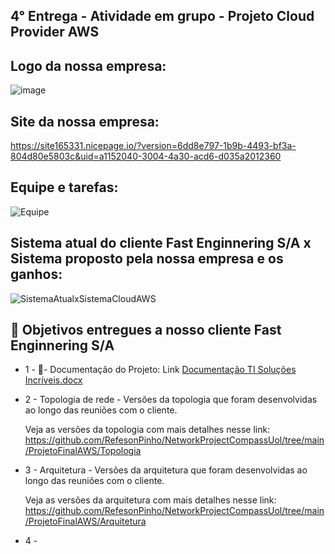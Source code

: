 ## 4° Entrega - Atividade em grupo - Projeto Cloud Provider AWS



## Logo da nossa empresa:
![image](https://user-images.githubusercontent.com/89049212/199023227-0ec30a7f-13c0-42ab-a538-e32a085d2ddf.png)

## Site da nossa empresa:
https://site165331.nicepage.io/?version=6dd8e797-1b9b-4493-bf3a-804d80e5803c&uid=a1152040-3004-4a30-acd6-d035a2012360

## Equipe e tarefas:
![Equipe](https://user-images.githubusercontent.com/89049212/199045697-e02ad8aa-0b11-4a0b-b389-5cdec4eb1828.jpg)

## Sistema atual do cliente Fast Enginnering S/A x Sistema proposto pela nossa empresa e os ganhos:

![SistemaAtualxSistemaCloudAWS](https://user-images.githubusercontent.com/89049212/199051612-6c49c66a-f0f9-4334-812a-1cd1078bcc96.jpg)





## 🎯 Objetivos entregues a nosso cliente Fast Enginnering S/A

- 1 -
📝-  Documentação do Projeto: Link
[Documentação TI Soluções Incríveis.docx](https://github.com/RefesonPinho/NetworkProjectCompassUol/files/9804103/Documentacao.TI.Solucoes.Incriveis.docx)

- 2 - Topologia de rede - Versões da topologia que foram desenvolvidas ao longo das reuniões com o cliente.

  Veja as versões da topologia com mais detalhes nesse link: https://github.com/RefesonPinho/NetworkProjectCompassUol/tree/main/ProjetoFinalAWS/Topologia


- 3 - Arquitetura - Versões da arquitetura que foram desenvolvidas ao longo das reuniões com o cliente.

  Veja as versões da  arquitetura com mais detalhes nesse link: https://github.com/RefesonPinho/NetworkProjectCompassUol/tree/main/ProjetoFinalAWS/Arquitetura
  
- 4 - 

